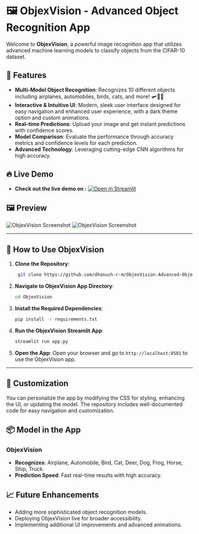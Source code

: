 # 🖼️ ObjexVision - Advanced Object Recognition App

Welcome to **ObjexVision**, a powerful image recognition app that utilizes advanced machine learning models to classify objects from the CIFAR-10 dataset. 

## 🌟 Features

- **Multi-Model Object Recognition**: Recognizes 10 different objects including airplanes, automobiles, birds, cats, and more! 🛩️🚗🐱
- **Interactive & Intuitive UI**: Modern, sleek user interface designed for easy navigation and enhanced user experience, with a dark theme option and custom animations.
- **Real-time Predictions**: Upload your image and get instant predictions with confidence scores.
- **Model Comparison**: Evaluate the performance through accuracy metrics and confidence levels for each prediction.
- **Advanced Technology**: Leveraging cutting-edge CNN algorithms for high accuracy.

## 🔥 Live Demo

- **Check out the live demo on :** [![Open in Streamlit](https://static.streamlit.io/badges/streamlit_badge_black_white.svg)](http://localhost:8501/)

## 🖼️ Preview

![ObjexVision Screenshot](https://github.com/user-attachments/assets/cd711e2c-a57e-42e4-885d-bb2be034cedd)
![ObjexVision Screenshot](https://github.com/user-attachments/assets/a47caf07-e34f-4950-a28b-5402b11169ef)

---

## 🚀 How to Use ObjexVision

1. **Clone the Repository**:
   ```bash
    git clone https://github.com/dhanush-r-m/ObjexVision-Advanced-Object-Recognition-App.git
   ```

2. **Navigate to ObjexVision App Directory**:
   ```bash
   cd ObjexVision
   ```

3. **Install the Required Dependencies**:
   ```bash
   pip install -r requirements.txt
   ```

4. **Run the ObjexVision Streamlit App**:
   ```bash
   streamlit run app.py
   ```

5. **Open the App**: Open your browser and go to `http://localhost:8501` to use the ObjexVision app.

---

## 🎨 Customization

You can personalize the app by modifying the CSS for styling, enhancing the UI, or updating the model. The repository includes well-documented code for easy navigation and customization.

## 📦 Model in the App

### **ObjexVision**
- **Recognizes**: Airplane, Automobile, Bird, Cat, Deer, Dog, Frog, Horse, Ship, Truck.
- **Prediction Speed**: Fast real-time results with high accuracy.

## 📈 Future Enhancements

- Adding more sophisticated object recognition models.
- Deploying ObjexVision live for broader accessibility.
- Implementing additional UI improvements and advanced animations.
